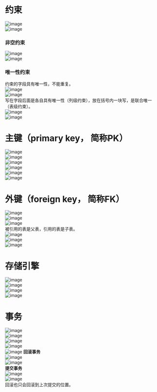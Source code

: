 # 约束
![image](https://user-images.githubusercontent.com/96570699/189513507-b6aaf5fc-4755-4dc9-81cf-0679c81e2c4b.png)   
![image](https://user-images.githubusercontent.com/96570699/189513577-ab982625-839d-437b-852c-cd425331c47d.png)  


### 非空约束
![image](https://user-images.githubusercontent.com/96570699/189513759-c01dada9-38c3-406c-8b8a-a4942eb768a7.png)  
![image](https://user-images.githubusercontent.com/96570699/189513851-75e1acfc-3819-40df-aa68-0c662ea68a75.png)  


### 唯一性约束
约束的字段具有唯一性，不能重复。  
![image](https://user-images.githubusercontent.com/96570699/189514009-94be7508-722d-4cb4-a7f0-c4c5a0e5c6d9.png)   
![image](https://user-images.githubusercontent.com/96570699/189514583-d40e7ecd-6cb9-46a4-bc1f-129e75c9a5fe.png)  
写在字段后面是各自具有唯一性（列级约束），放在括号内一块写，是联合唯一（表级约束）。   
![image](https://user-images.githubusercontent.com/96570699/189514601-e730255f-cfd4-4ab7-805e-0d07c381f28f.png)  
![image](https://user-images.githubusercontent.com/96570699/189515079-07805d31-5236-4c29-9f47-6eaedb4a03c1.png)  


# 主键（primary key， 简称PK）
![image](https://user-images.githubusercontent.com/96570699/189516496-48933292-faf9-4dba-962a-23ca08f6993b.png)  
![image](https://user-images.githubusercontent.com/96570699/189521065-28dd3942-b62f-4647-a3c7-cc121d2ee76c.png)  
![image](https://user-images.githubusercontent.com/96570699/189521103-074d4104-632c-47f0-a5cd-4e2620ba22ff.png)  
![image](https://user-images.githubusercontent.com/96570699/189521172-457e7ba8-e8c8-4c7e-8b2d-a41dd38372a8.png)     
![image](https://user-images.githubusercontent.com/96570699/189521577-2cfe8188-cadf-40cd-a8b4-02a474a9c572.png)  
![image](https://user-images.githubusercontent.com/96570699/189521600-8cdce873-eb89-4dec-98f6-5f018c51fcf1.png)  




# 外键（foreign key， 简称FK）
![image](https://user-images.githubusercontent.com/96570699/189521944-88baa2fe-1fef-4f45-bb57-438a0622e4ce.png)  
![image](https://user-images.githubusercontent.com/96570699/189522154-8fa6ca7a-33d6-4ae5-9822-5a5078f1d96d.png)  
![image](https://user-images.githubusercontent.com/96570699/189522408-fecc81eb-ec52-4809-9182-504677ac77f7.png)  
被引用的表是父表，引用的表是子表。  
![image](https://user-images.githubusercontent.com/96570699/189522533-6863a575-cbd4-4a60-93e1-7c4ed41c67b2.png)  
![image](https://user-images.githubusercontent.com/96570699/189524209-fa1e62cc-2158-46dd-b64e-3689b4bbeb8d.png)  
![image](https://user-images.githubusercontent.com/96570699/189524777-da053ddd-bead-4e8d-87ac-e0bcb5290b82.png)   




# 存储引擎
![image](https://user-images.githubusercontent.com/96570699/189527128-90a6debd-599a-40f9-bdc7-72bf55921e8d.png)  
![image](https://user-images.githubusercontent.com/96570699/189530677-d59dd04c-f9f9-4d0b-a550-a4568b294fb1.png)  
![image](https://user-images.githubusercontent.com/96570699/189530814-efe85dc3-909f-4cd1-ba83-32b714c056d4.png)  
![image](https://user-images.githubusercontent.com/96570699/189531111-f6467baa-572d-465f-8bf7-204d25e5d0c0.png)  




# 事务
![image](https://user-images.githubusercontent.com/96570699/189601734-231947a6-e675-472e-bbab-3ab16d5228ed.png)  
![image](https://user-images.githubusercontent.com/96570699/189602285-466431ed-345a-4d81-bf09-44a796bafaf2.png)  
![image](https://user-images.githubusercontent.com/96570699/189613398-2513f72b-4ebe-4ccd-abf4-088b7b5f3f79.png)  
![image](https://user-images.githubusercontent.com/96570699/189614528-ff76c75c-cd0f-4be1-a4b0-f384ef48395a.png)  
![image](https://user-images.githubusercontent.com/96570699/189694720-ead069f2-a869-483d-9cb2-036d57500d4f.png)
**回滚事务**  
![image](https://user-images.githubusercontent.com/96570699/189696278-6b6291c7-b9a7-4173-9fb8-0b8754281050.png)  
![image](https://user-images.githubusercontent.com/96570699/189696376-9f94dc8c-ab18-4418-bb2e-75b2886621af.png)  
**提交事务**  
![image](https://user-images.githubusercontent.com/96570699/189696558-7267fcb1-6655-46bd-956d-38fd2e6421e3.png)  
![image](https://user-images.githubusercontent.com/96570699/189696646-aa5c4e7a-522c-4896-91c9-0e072f8d986b.png)  
回滚也只会回滚到上次提交的位置。  




